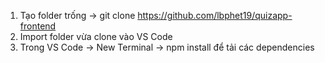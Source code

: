 1) Tạo folder trống -> git clone https://github.com/lbphet19/quizapp-frontend
2) Import folder vừa clone vào VS Code
3) Trong VS Code -> New Terminal -> npm install để tải các dependencies
